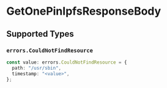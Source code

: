 # GetOnePinIpfsResponseBody


## Supported Types

### `errors.CouldNotFindResource`

```typescript
const value: errors.CouldNotFindResource = {
  path: "/usr/sbin",
  timestamp: "<value>",
};
```

